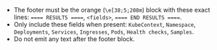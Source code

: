 - The footer must be the orange (`\e[38;5;208m`) block with these exact lines: `==== RESULTS ====`, `<fields>`, `==== END RESULTS ====`.
- Only include these fields when present: `KubeContext`, `Namespace`, `Deployments`, `Services`, `Ingresses`, `Pods`, `Health checks`, `Samples`.
- Do not emit any text after the footer block.
